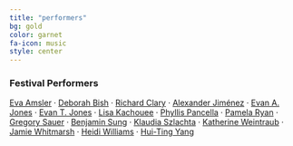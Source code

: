 ```yaml
---
title: "performers"
bg: gold
color: garnet
fa-icon: music
style: center
---
```

### Festival Performers

[Eva Amsler](http://www.music.fsu.edu/Faculty-and-Staff/Faculty/Eva-Amsler) ·
[Deborah Bish](http://www.music.fsu.edu/Faculty-and-Staff/Faculty/Deborah-Bish) ·
[Richard Clary](http://www.music.fsu.edu/Faculty-and-Staff/Faculty/Richard-Clary) ·
[Alexander Jiménez](http://www.music.fsu.edu/Faculty-and-Staff/Faculty/Alexander-Jimenez) ·
[Evan A. Jones](http://www.music.fsu.edu/Faculty-and-Staff/Faculty/Evan-Jones) ·
[Evan T. Jones](http://www.music.fsu.edu/Faculty-and-Staff/Faculty/Evan-T.-Jones) ·
[Lisa Kachouee](http://lisakachouee.com/bio/) ·
[Phyllis Pancella](http://www.barrettvantage.com/artist.php?id=ppancella&aview=bio) ·
[Pamela Ryan](http://www.music.fsu.edu/Faculty-and-Staff/Faculty/Pamela-Ryan) ·
[Gregory Sauer](http://www.music.fsu.edu/Faculty-and-Staff/Faculty/Greg-Sauer) ·
[Benjamin Sung](http://www.music.fsu.edu/Faculty-and-Staff/Faculty/Ben-Sung) ·
[Klaudia Szlachta](https://www.bu.edu/cfa/profile/klaudia-szlachta/) ·
[Katherine Weintraub](http://www.music.fsu.edu/Faculty-and-Staff/Faculty/Katherine-Weintraub) ·
[Jamie Whitmarsh](http://www.jamiewhitmarsh.com/) ·
[Heidi Williams](http://www.music.fsu.edu/Faculty-and-Staff/Faculty/Heidi-Louise-Williams) ·
[Hui-Ting Yang](http://music.troy.edu/faculty-staff/yang.html)